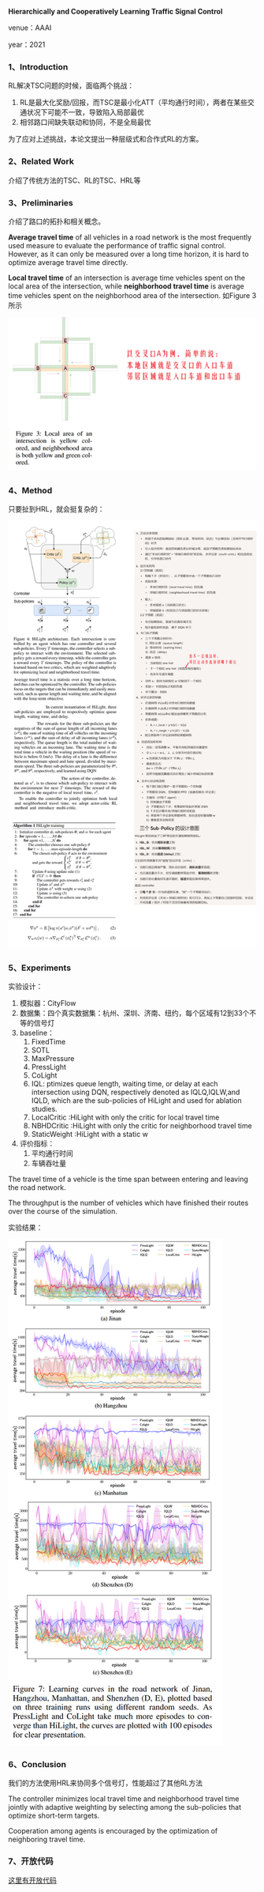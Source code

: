 **Hierarchically and Cooperatively Learning Traffic Signal Control**

venue：AAAI

year：2021

### 1、Introduction

RL解决TSC问题的时候，面临两个挑战：

1. RL是最大化奖励/回报，而TSC是最小化ATT（平均通行时间），两者在某些交通状况下可能不一致，导致陷入局部最优
2. 相邻路口间缺失联动和协同，不是全局最优

为了应对上述挑战，本论文提出一种层级式和合作式RL的方案。

### 2、Related Work

介绍了传统方法的TSC、RL的TSC、HRL等

### 3、Preliminaries

介绍了路口的拓扑和相关概念。

**Average travel time** of all vehicles in a road network is the most frequently used measure to evaluate the performance of traffic signal control. However, as it can only be measured over a long time horizon, it is hard to optimize average travel time directly.

**Local travel time** of an intersection is average time vehicles spent on the local area of the intersection, while **neighborhood travel time** is average time vehicles spent on the neighborhood area of the intersection. 如Figure 3 所示

![image-20250915140531650](img/image-20250915140531650.png)

### 4、Method



只要扯到HRL，就会挺复杂的：

![image-20250915144133097](img/image-20250915144133097.png)

### 5、Experiments

实验设计：

1. 模拟器：CityFlow
2. 数据集：四个真实数据集：杭州、深圳、济南、纽约，每个区域有12到33个不等的信号灯
3. baseline：
   1. FixedTime
   2. SOTL
   3. MaxPressure
   4. PressLight
   5. CoLight
   6. IQL: ptimizes queue length, waiting time, or delay at each intersection using DQN, respectively denoted as IQLQ,IQLW,and IQLD, which are the sub-policies of HiLight and used for ablation studies.
   7. LocalCritic :HiLight with only the critic for local travel time
   8. NBHDCritic :HiLight with only the critic for neighborhood travel time
   9. StaticWeight :HiLight with a static w
4. 评价指标：
   1. 平均通行时间
   2. 车辆吞吐量



The travel time of a vehicle is the time span between entering and leaving the road network. 

The throughput is the number of vehicles which have finished their routes over the course of the simulation.

实验结果：

![image-20250915145726256](img/image-20250915145726256.png)

### 6、Conclusion

我们的方法使用HRL来协同多个信号灯，性能超过了其他RL方法

The controller minimizes local travel time and neighborhood travel time jointly with adaptive weighting by selecting among the sub-policies that optimize short-term targets. 

Cooperation among agents is encouraged by the optimization of neighboring travel time.

### 7、开放代码

[这里有开放代码](https://github.com/zhuliwen/RoadnetSZ/tree/main/code/HiLight)